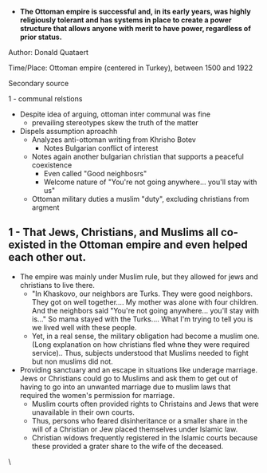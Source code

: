 - **The Ottoman empire is successful and, in its early years, was highly religiously tolerant and has systems in place to create a power structure that allows anyone with merit to have power, regardless of prior status.**

Author: Donald Quataert

Time/Place: Ottoman empire (centered in Turkey), between 1500 and 1922 

Secondary source 

1 - communal relstions
- Despite idea of arguing, ottoman inter communal was fine
	- prevailing stereotypes skew the truth of the matter
- Dispels assumption aproachh
	- Analyzes anti-ottoman writing from Khrisho Botev
		- Notes Bulgarian conflict of interest
	- Notes again another bulgarian christian that supports a peaceful coexistence
		- Even called "Good neighbosrs"
		- Welcome nature of  "You're not going anywhere... you'll stay with us"
	- Ottoman military duties a muslim "duty", excluding christians from argment
## 1 - That Jews, Christians, and Muslims all co-existed in the Ottoman empire and even helped each other out. 
- The empire was mainly under Muslim rule, but they allowed for jews and christians to live there. 
	- "In Khaskovo, our neighbors are Turks. They were good neighbors. They got on well together.... My mother was alone with four children. And the neighbors said "You're not going anywhere... you'll stay with is..." So mama stayed with the Turks.... What I'm trying to tell you is we lived well with these people.
	- Yet, in a real sense, the military obligation had become a muslim one. (Long explanation on how christians fled whne they were required service).. Thus, subjects understood that Muslims needed to fight but non muslims did not.
- Providing sanctuary and an escape in situations like underage marriage. Jews or Christians could go to Muslims and ask them to get out of having to go into an unwanted marriage due to muslim laws that required the women's permission for marriage.
	- Muslim courts often provided rights to Christains and Jews that were unavailable in their own courts.
	- Thus, persons who feared disinheritance or a smaller share in the will of a Christian or Jew placed themselves under Islamic law. 
	- Christian widows frequently registered in the Islamic courts because these provided a grater share to the wife of the deceased.

\\